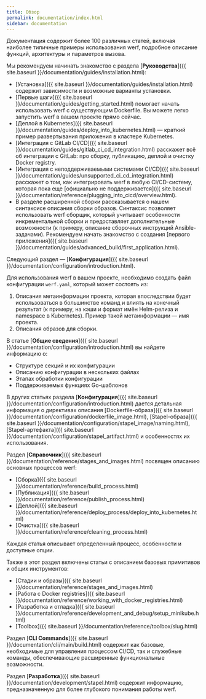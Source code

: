 ```yaml
---
title: Обзор
permalink: documentation/index.html
sidebar: documentation
---
```


Документация содержит более 100 различных статей, включая наиболее типичные примеры использования werf, подробное описание функций, архитектуры и параметров вызова.

Мы рекомендуем начинать знакомство с раздела [**Руководства**]({{ site.baseurl }}/documentation/guides/installation.html):

- [Установка]({{ site.baseurl }}/documentation/guides/installation.html) содержит зависимости и возможные варианты установки.
- [Первые шаги]({{ site.baseurl }}/documentation/guides/getting_started.html) помогает начать использовать werf с существующим Dockerfile. Вы можете легко запустить werf в вашем проекте прямо сейчас.
- [Деплой в Kubernetes]({{ site.baseurl }}/documentation/guides/deploy_into_kubernetes.html) — краткий пример развертывания приложения в кластере Kubernetes.
- [Интеграция с GitLab CI/CD]({{ site.baseurl }}/documentation/guides/gitlab_ci_cd_integration.html) расскажет всё об интеграции с GitLab: про сборку, публикацию, деплой и очистку Docker registry.
- [Интеграция с неподдерживаемыми системами CI/CD]({{ site.baseurl }}/documentation/guides/unsupported_ci_cd_integration.html) расскажет о том, как интегрировать werf в любую CI/CD-систему, которая пока еще [официально не поддерживается]({{ site.baseurl }}/documentation/reference/plugging_into_cicd/overview.html).
- В разделе расширенной сборки рассказывается о нашем синтаксисе описания сборки образов. Синтаксис позволяет использовать werf сборщик, который учитывает особенности инкрементальной сборки и предоставляет дополнительные возможности (к примеру, описание сборочных инструкций Ansible-задачами). Рекомендуем начать знакомство с создания [первого приложения]({{ site.baseurl }}/documentation/guides/advanced_build/first_application.html).

Следующий раздел — [**Конфигурация**]({{ site.baseurl }}/documentation/configuration/introduction.html).

Для использования werf в вашем проекте, необходимо создать файл конфигурации `werf.yaml`, который может состоять из:

1. Описания метаинформации проекта, которая впоследствии будет использоваться в большинстве команд и влиять на конечный результат (к примеру, на кэши и формат имён Helm-релиза и namespace в Kubernetes). Пример такой метаинформации — имя проекта.
2. Описания образов для сборки.

В статье [**Общие сведения**]({{ site.baseurl }}/documentation/configuration/introduction.html) вы найдете информацию о:

* Структуре секций и их конфигурации
* Описанию конфигурации в нескольких файлах
* Этапах обработки конфигурации 
* Поддерживаемых функциях Go-шаблонов

В других статьях раздела [**Конфигурация**]({{ site.baseurl }}/documentation/configuration/introduction.html) дается детальная информация о директивах описания [Dockerfile-образа]({{ site.baseurl }}/documentation/configuration/dockerfile_image.html), [Stapel-образа]({{ site.baseurl }}/documentation/configuration/stapel_image/naming.html), [Stapel-артефакта]({{ site.baseurl }}/documentation/configuration/stapel_artifact.html) и особенностях их использования.

Раздел [**Справочник**]({{ site.baseurl }}/documentation/reference/stages_and_images.html) посвящен описанию основных процессов werf:

* [Сборка]({{ site.baseurl }}/documentation/reference/build_process.html)
* [Публикация]({{ site.baseurl }}/documentation/reference/publish_process.html)
* [Деплой]({{ site.baseurl }}/documentation/reference/deploy_process/deploy_into_kubernetes.html)
* [Очистка]({{ site.baseurl }}/documentation/reference/cleaning_process.html)

Каждая статья описывает определенный процесс, особенности и доступные опции.

Также в этот раздел включены статьи с описанием базовых примитивов и общих инструментов:

* [Стадии и образы]({{ site.baseurl }}/documentation/reference/stages_and_images.html)
* [Работа с Docker registries]({{ site.baseurl }}/documentation/reference/working_with_docker_registries.html)
* [Разработка и отладка]({{ site.baseurl }}/documentation/reference/development_and_debug/setup_minikube.html)
* [Toolbox]({{ site.baseurl }}/documentation/reference/toolbox/slug.html)

Раздел [**CLI Commands**]({{ site.baseurl }}/documentation/cli/main/build.html) содержит как базовые, необходимые для управления процессом CI/CD, так и служебные команды, обеспечивающие расширенные функциональные возможности.

Раздел [**Разработка**]({{ site.baseurl }}/documentation/development/stapel.html) содержит информацию, предназначенную для более глубокого понимания работы werf.
